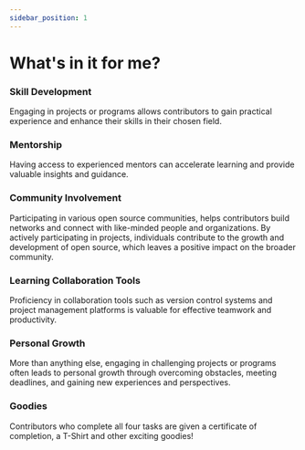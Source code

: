 ```yaml
---
sidebar_position: 1
---
```


# What's in it for me?

### Skill Development

Engaging in projects or programs allows contributors to gain practical experience and enhance their skills in their chosen field.

### Mentorship

Having access to experienced mentors can accelerate learning and provide valuable insights and guidance.

### Community Involvement
Participating in various open source communities, helps contributors build networks and connect with like-minded people and organizations. By actively participating in projects, individuals contribute to the growth and development of open source, which leaves a  positive impact on the broader community.

### Learning Collaboration Tools

Proficiency in collaboration tools such as version control systems and project management platforms is valuable for effective teamwork and productivity.

### Personal Growth

More than anything else, engaging in challenging projects or programs often leads to personal growth through overcoming obstacles, meeting deadlines, and gaining new experiences and perspectives.

### Goodies

Contributors who complete all four tasks are given a certificate of completion, a T-Shirt and other exciting goodies!

